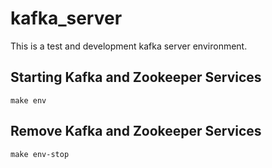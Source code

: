 # kafka_server

This is a test and development kafka server environment.


## Starting Kafka and Zookeeper Services

```
make env
```

## Remove Kafka and Zookeeper Services

```
make env-stop
```
